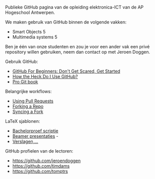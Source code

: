 Publieke GitHub pagina van de opleiding elektronica-ICT van de AP Hogeschool Antwerpen.

We maken gebruik van GitHub binnen de volgende vakken:
 - Smart Objects 5
 - Multimedia systems 5

Ben je één van onze studenten en zou je voor een ander vak een privé repository willen gebruiken, neem dan contact op met Jeroen Doggen.

Gebruik GitHub:
 - [GitHub For Beginners: Don't Get Scared, Get Started](http://readwrite.com/2013/09/30/understanding-github-a-journey-for-beginners-part-1 "GitHub For Beginners: Don't Get Scared, Get Started")
 - [How the Heck Do I Use GitHub?](http://lifehacker.com/github-is-a-git-remote-repository-hosted-on-the-cloud-465274162 "How the Heck Do I Use GitHub?")
 - [Pro Git book](http://git-scm.com/book "Pro Git book")

Belangrijke workflows:
 - [Using Pull Requests](https://help.github.com/articles/using-pull-requests "Using Pull Requests")
 - [Forking a Repo](https://help.github.com/articles/fork-a-repo "Forking a Repo")
 - [Syncing a Fork](https://help.github.com/articles/syncing-a-fork "Syncing a Fork")
 
LaTeX sjablonen:
 - [Bachelorproef scriptie](https://github.com/jeroendoggen/AP-latex-thesis-template "Bachelorproef scriptie") 
 - [Beamer presentaties]( https://github.com/jeroendoggen/AP-Latex-beamer-template "Beamer presentaties") -
 - [Verslagen,...](https://github.com/jeroendoggen/latex-templates "Verslagen,..") 

GitHub profielen van de lectoren:
 - https://github.com/jeroendoggen
 - https://github.com/timdams
 - https://github.com/tomptrs
